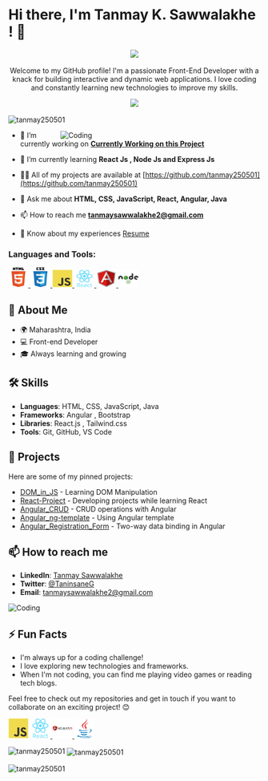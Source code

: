 
# Hi there, I'm Tanmay K. Sawwalakhe ! 👋

<p align="center">
  <img src="https://media.giphy.com/media/xT0GqssRweIhlz209i/giphy.gif" width="50">
</p>

<p align="center">
  Welcome to my GitHub profile! I'm a passionate Front-End Developer with a knack for building interactive and dynamic web applications. I love coding and constantly learning new technologies to improve my skills.
</p>


<p align="center">
  <img src="https://media.giphy.com/media/26BRuo6sLetdllPAQ/giphy.gif" width="50">
</p>

<p align="left"> <img src="https://komarev.com/ghpvc/?username=tanmay250501&label=Profile%20views&color=0e75b6&style=flat" alt="tanmay250501" /> </p>

<img align="right" alt="Coding" width="400" src="https://media.giphy.com/media/qgQUggAC3Pfv687qPC/giphy.gif">

- 🔭 I’m currently working on **[Currently Working on this Project](https://github.com/tanmay250501/Food-bloog-website)**

- 🌱 I’m currently learning **React Js , Node Js and Express Js**

- 👨‍💻 All of my projects are available at [https://github.com/tanmay250501](https://github.com/tanmay250501)

- 💬 Ask me about **HTML, CSS, JavaScript, React, Angular, Java**

- 📫 How to reach me **tanmaysawwalakhe2@gmail.com**

- 📄 Know about my experiences [Resume](https://drive.google.com/file/d/1ehqKziSn6ahChwT5blSJR8SyYENSzLcf/view?usp=sharing)



<h3 align="left">Languages and Tools:</h3>
<p align="left"> 
<a href="https://www.w3.org/html/" target="_blank"> <img src="https://raw.githubusercontent.com/devicons/devicon/master/icons/html5/html5-original-wordmark.svg" alt="html5" width="40" height="40"/> </a> 
<a href="https://www.w3schools.com/css/" target="_blank"> <img src="https://raw.githubusercontent.com/devicons/devicon/master/icons/css3/css3-original-wordmark.svg" alt="css3" width="40" height="40"/> </a> 
<a href="https://developer.mozilla.org/en-US/docs/Web/JavaScript" target="_blank"> 
  <img src="https://raw.githubusercontent.com/devicons/devicon/master/icons/javascript/javascript-original.svg" alt="javascript" width="40" height="35"/> 
</a>
<a href="https://reactjs.org/" target="_blank"> 
  <img src="https://raw.githubusercontent.com/devicons/devicon/master/icons/react/react-original-wordmark.svg" alt="react" width="40" height="35"/> 
</a>
<a href="https://angular.io/" target="_blank"> 
  <img src="https://raw.githubusercontent.com/devicons/devicon/master/icons/angularjs/angularjs-original.svg" alt="angular" width="40" height="35"/> 
</a>
<a href="https://nodejs.org/" target="_blank"> 
  <img src="https://raw.githubusercontent.com/devicons/devicon/master/icons/nodejs/nodejs-original-wordmark.svg" alt="nodejs" width="40" height="35"/> 
</a>





## 🚀 About Me

- 🌍 Maharashtra, India
- 💻 Front-end Developer
- 🎓 Always learning and growing

## 🛠️ Skills

- **Languages**: HTML, CSS, JavaScript, Java
- **Frameworks**: Angular , Bootstrap
- **Libraries**: React.js , Tailwind.css
- **Tools**: Git, GitHub, VS Code

## 🌟 Projects

Here are some of my pinned projects:

- [DOM_in_JS](https://github.com/tanmay250501/DOM_in_JS) - Learning DOM Manipulation
- [React-Project](https://github.com/tanmay250501/React-Project) - Developing projects while learning React
- [Angular_CRUD](https://github.com/tanmay250501/Angular_CRUD) - CRUD operations with Angular
- [Angular_ng-template](https://github.com/tanmay250501/Angular_ng-template) - Using Angular template
- [Angular_Registration_Form](https://github.com/tanmay250501/Angular_Registration_Form) - Two-way data binding in Angular

## 📫 How to reach me

- **LinkedIn**: [Tanmay Sawwalakhe](https://www.linkedin.com/in/tanmay-sawwalakhe)
- **Twitter**: [@TaninsaneG](https://twitter.com/TaninsaneG)
- **Email**: tanmaysawwalakhe2@gmail.com

![Coding](https://media.giphy.com/media/VTtANKl0beDFQRLDTh/giphy.gif)

## ⚡ Fun Facts

- I'm always up for a coding challenge!
- I love exploring new technologies and frameworks.
- When I'm not coding, you can find me playing video games or reading tech blogs.

Feel free to check out my repositories and get in touch if you want to collaborate on an exciting project! 😊


<img src="https://raw.githubusercontent.com/devicons/devicon/master/icons/javascript/javascript-original.svg" alt="javascript" width="40" height="40"/> </a>
<a href="https://reactjs.org/" target="_blank"> <img src="https://raw.githubusercontent.com/devicons/devicon/master/icons/react/react-original-wordmark.svg" alt="react" width="40" height="40"/> </a> 
<a href="https://angular.io" target="_blank"> <img src="https://raw.githubusercontent.com/devicons/devicon/master/icons/angularjs/angularjs-original-wordmark.svg" alt="angular" width="40" height="40"/> </a> 
<a href="https://www.java.com" target="_blank"> <img src="https://raw.githubusercontent.com/devicons/devicon/master/icons/java/java-original.svg" alt="java" width="40" height="40"/> </a> 
</p>

<p><img align="left" src="https://github-readme-stats.vercel.app/api/top-langs?username=tanmay250501&show_icons=true&locale=en&layout=compact&theme=tokyonight" alt="tanmay250501" /></p>

<p>&nbsp;<img align="center" src="https://github-readme-stats.vercel.app/api?username=tanmay250501&show_icons=true&locale=en&theme=tokyonight" alt="tanmay250501" /></p>


<p><img align="center" src="https://github-readme-streak-stats.herokuapp.com/?user=tanmay250501&theme=tokyonight" alt="tanmay250501" /></p>

